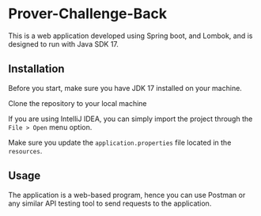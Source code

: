 # Prover-Challenge-Back

This is a web application developed using Spring boot, and Lombok, and is designed to run with Java SDK 17.

## Installation

Before you start, make sure you have JDK 17 installed on your machine.

Clone the repository to your local machine

If you are using IntelliJ IDEA, you can simply import the project through the `File > Open` menu option.

Make sure you update the `application.properties` file located in the `resources`.


## Usage

The application is a web-based program, hence you can use Postman or any similar API testing tool to send requests to the application.
